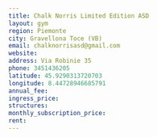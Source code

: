 ```yaml
---
title: Chalk Norris Limited Edition ASD
layout: gym
region: Piemonte
city: Gravellona Toce (VB)
email: chalknorrisasd@gmail.com
website: 
address: Via Robinie 35
phone: 3451436205
latitude: 45.9290313720703
longitude: 8.44728946685791
annual_fee: 
ingress_price: 
structures: 
monthly_subscription_price: 
rent: 
---
```


